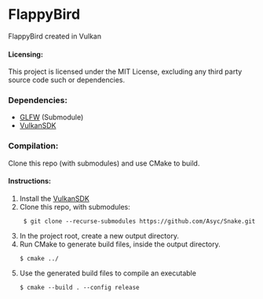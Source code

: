# FlappyBird
FlappyBird created in Vulkan

#### Licensing:
This project is licensed under the MIT License, excluding any third party source code such or dependencies.

### Dependencies:
* [GLFW](https://github.com/glfw/glfw) (Submodule)
* [VulkanSDK](https://vulkan.lunarg.com/sdk/home)

### Compilation:
Clone this repo (with submodules) and use CMake to build.

#### Instructions:
1. Install the [VulkanSDK](https://vulkan.lunarg.com/sdk/home)
1. Clone this repo, with submodules:
   ```
    $ git clone --recurse-submodules https://github.com/Asyc/Snake.git
   ```
1. In the project root, create a new output directory.
1. Run CMake to generate build files, inside the output directory.
   ```
   $ cmake ../
   ```
1. Use the generated build files to compile an executable
   ```
   $ cmake --build . --config release
   ```